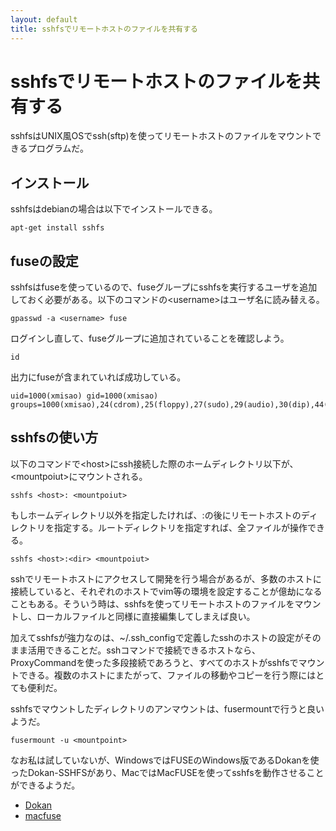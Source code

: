 ```yaml
---
layout: default
title: sshfsでリモートホストのファイルを共有する
---
```


# sshfsでリモートホストのファイルを共有する

sshfsはUNIX風OSでssh(sftp)を使ってリモートホストのファイルをマウントできるプログラムだ。

## インストール

sshfsはdebianの場合は以下でインストールできる。

    apt-get install sshfs

## fuseの設定

sshfsはfuseを使っているので、fuseグループにsshfsを実行するユーザを追加しておく必要がある。以下のコマンドの\<username\>はユーザ名に読み替える。

    gpasswd -a <username> fuse

ログインし直して、fuseグループに追加されていることを確認しよう。

    id

出力にfuseが含まれていれば成功している。

    uid=1000(xmisao) gid=1000(xmisao) groups=1000(xmisao),24(cdrom),25(floppy),27(sudo),29(audio),30(dip),44(video),46(plugdev),116(fuse)

## sshfsの使い方

以下のコマンドで\<host\>にssh接続した際のホームディレクトリ以下が、\<mountpoiut\>にマウントされる。

    sshfs <host>: <mountpoiut>

もしホームディレクトリ以外を指定したければ、:の後にリモートホストのディレクトリを指定する。ルートディレクトリを指定すれば、全ファイルが操作できる。

    sshfs <host>:<dir> <mountpoiut>

sshでリモートホストにアクセスして開発を行う場合があるが、多数のホストに接続していると、それぞれのホストでvim等の環境を設定することが億劫になることもある。そういう時は、sshfsを使ってリモートホストのファイルをマウントし、ローカルファイルと同様に直接編集してしまえば良い。

加えてsshfsが強力なのは、~/.ssh_configで定義したsshのホストの設定がそのまま活用できることだ。sshコマンドで接続できるホストなら、ProxyCommandを使った多段接続であろうと、すべてのホストがsshfsでマウントできる。複数のホストにまたがって、ファイルの移動やコピーを行う際にはとても便利だ。

sshfsでマウントしたディレクトリのアンマウントは、fusermountで行うと良いようだ。

    fusermount -u <mountpoint>

なお私は試していないが、WindowsではFUSEのWindows版であるDokanを使ったDokan-SSHFSがあり、MacではMacFUSEを使ってsshfsを動作させることができるようだ。

- [Dokan](http://dokan-dev.net/2011/01/14/dokan-sshfs-0-6-0-released/)
- [macfuse](http://code.google.com/p/macfuse/)
